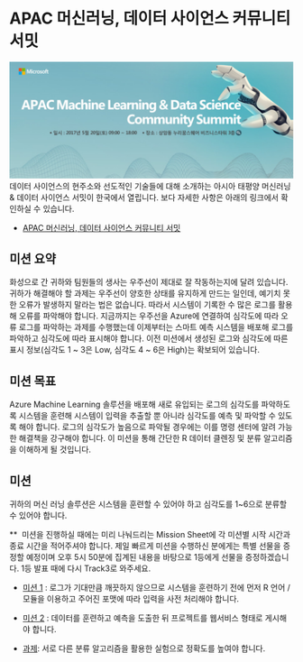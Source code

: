 # APAC 머신러닝, 데이터 사이언스 커뮤니티 서밋 

![0_01](images/0_01.PNG)
데이터 사이언스의 현주소와 선도적인 기술들에 대해 소개하는 아시아 태평양 머신러닝 & 데이터 사이언스 서밋이 한국에서 열립니다. 보다 자세한 사항은 아래의 링크에서 확인하실 수 있습니다. 
* [APAC 머신러닝, 데이터 사이언스 커뮤니티 서밋](http://onoffmix.com/event/97444)

## 미션 요약
화성으로 간 귀하와 팀원들의 생사는 우주선이 제대로 잘 작동하는지에 달려 있습니다. 귀하가 해결해야 할 과제는 우주선이 양호한 상태를 유지하게 만드는 일인데, 예기치 못한 오류가 발생하지 말라는 법은 없습니다. 따라서 시스템이 기록한 수 많은 로그를 활용해 오류를 파악해야 합니다. 지금까지는 우주선을 Azure에 연결하여 심각도에 따라 오류 로그를 파악하는 과제를 수행했는데 이제부터는 스마트 예측 시스템을 배포해 로그를 파악하고 심각도에 따라 표시해야 합니다. 이전 미션에서 생성된 로그와 심각도에 따른 표시 정보(심각도 1 ~ 3은 Low, 심각도 4 ~ 6은 High)는 확보되어 있습니다.

## 미션 목표
Azure Machine Learning 솔루션을 배포해 새로 유입되는 로그의 심각도를 파악하도록 시스템을 훈련해 시스템이 입력을 추출할 뿐 아니라 심각도를 예측 및 파악할 수 있도록 해야 합니다. 로그의 심각도가 높음으로 파악될 경우에는 이를 명령 센터에 알려 가능한 해결책을 강구해야 합니다.
이 미션을 통해 간단한 R 데이터 클렌징 및 분류 알고리즘을 이해하게 될 것입니다.

## 미션 
귀하의 머신 러닝 솔루션은 시스템을 훈련할 수 있어야 하고 심각도를 1~6으로 분류할 수 있어야 합니다.

**  미션을 진행하실 때에는 미리 나눠드리는 Mission Sheet에 각 미션별 시작 시간과 종료 시간을 적어주셔야 합니다.
제일 빠르게 미션을 수행하신 분에게는 특별 선물을 증정할 예정이며 오후 5시 50분에 집계된 내용을 바탕으로 1등에게 선물을 증정하겠습니다. 1등 발표 때에 다시 Track3로 와주세요.

* [미션 1](https://github.com/APAC-EVENT/Mission-Mars/blob/master/1.Mission1.md) : 로그가 기대만큼 깨끗하지 않으므로 시스템을 훈련하기 전에 먼저 R 언어 / 모듈을 이용하고 주어진 포맷에 따라 입력을 사전 처리해야 합니다.

* [미션 2](https://github.com/APAC-EVENT/Mission-Mars/blob/master/2.Mission2.md) : 데이터를 훈련하고 예측을 도출한 뒤 프로젝트를 웹서비스 형태로 게시해야 합니다.

* [과제](https://github.com/APAC-EVENT/Mission-Mars/blob/master/3.Challenge.md): 서로 다른 분류 알고리즘을 활용한 실험으로 정확도를 높여야 합니다.
